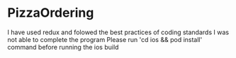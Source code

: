 # PizzaOrdering
I have used redux and folowed the best practices of coding standards
I was not able to complete the program
Please run 'cd ios && pod install' command before running the ios build
